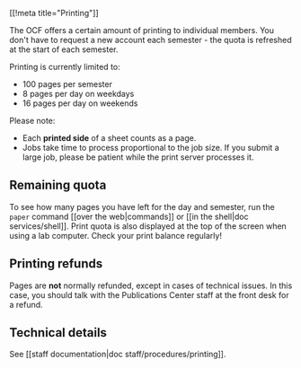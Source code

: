 [[!meta title="Printing"]]

The OCF offers a certain amount of printing to individual members. You don't have to request a new account each semester - the quota is refreshed at the start of each semester.

Printing is currently limited to:

 * 100 pages per semester
 * 8 pages per day on weekdays
 * 16 pages per day on weekends

Please note:

 * Each **printed side** of a sheet counts as a page.
 * Jobs take time to process proportional to the job size.  If you submit a large job, please be patient while the print server processes it.


## Remaining quota

To see how many pages you have left for the day and semester, run the `paper`
command [[over the web|commands]] or [[in the shell|doc services/shell]]. Print
quota is also displayed at the top of the screen when using a lab computer.
Check your print balance regularly!

## Printing refunds

Pages are **not** normally refunded, except in cases of technical issues. In
this case, you should talk with the Publications Center staff at the front desk
for a refund.

## Technical details

See [[staff documentation|doc staff/procedures/printing]].
